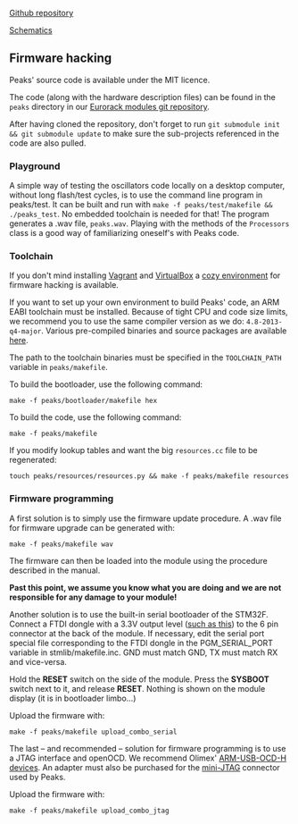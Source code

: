[Github repository](https://github.com/pichenettes/eurorack/tree/master/peaks)

[Schematics](downloads/peaks_v30.pdf)

## Firmware hacking

Peaks' source code is available under the MIT licence.

The code (along with the hardware description files) can be found in the `peaks` directory in our [Eurorack modules git repository](https://github.com/pichenettes/eurorack).

After having cloned the repository, don't forget to run `git submodule init && git submodule update` to make sure the sub-projects referenced in the code are also pulled.

### Playground

A simple way of testing the oscillators code locally on a desktop computer, without long flash/test cycles, is to use the command line program in peaks/test. It can be built and run with `make -f peaks/test/makefile && ./peaks_test`. No embedded toolchain is needed for that! The program generates a .wav file, `peaks.wav`. Playing with the methods of the `Processors` class is a good way of familiarizing oneself's with Peaks code.

### Toolchain

If you don't mind installing [Vagrant](https://www.vagrantup.com/) and [VirtualBox](https://www.virtualbox.org/wiki/Downloads) a [cozy environment](https://github.com/pichenettes/mutable-dev-environment) for firmware hacking is available.

If you want to set up your own environment to build Peaks' code, an ARM EABI toolchain must be installed. Because of tight CPU and code size limits, we recommend you to use the same compiler version as we do: `4.8-2013-q4-major`. Various pre-compiled binaries and source packages are available [here](https://launchpad.net/gcc-arm-embedded/4.8/4.8-2013-q4-major/).

The path to the toolchain binaries must be specified in the `TOOLCHAIN_PATH` variable in `peaks/makefile`.

To build the bootloader, use the following command:

```
make -f peaks/bootloader/makefile hex
```


To build the code, use the following command:

```
make -f peaks/makefile
```

If you modify lookup tables and want the big `resources.cc` file to be regenerated:

```
touch peaks/resources/resources.py && make -f peaks/makefile resources
```

### Firmware programming

A first solution is to simply use the firmware update procedure. A .wav file for firmware upgrade can be generated with:

```
make -f peaks/makefile wav
```

The firmware can then be loaded into the module using the procedure described in the manual.

**Past this point, we assume you know what you are doing and we are not responsible for any damage to your module!**

Another solution is to use the built-in serial bootloader of the STM32F. Connect a FTDI dongle with a 3.3V output level ([such as this](http://www.adafruit.com/products/284)) to the 6 pin connector at the back of the module. If necessary, edit the serial port special file corresponding to the FTDI dongle in the PGM_SERIAL_PORT variable in stmlib/makefile.inc. GND must match GND, TX must match RX and vice-versa.

Hold the **RESET** switch on the side of the module. Press the **SYSBOOT** switch next to it, and release **RESET**. Nothing is shown on the module display (it is in bootloader limbo...)

Upload the firmware with:

```
make -f peaks/makefile upload_combo_serial
```

The last – and recommended – solution for firmware programming is to use a JTAG interface and openOCD. We recommend Olimex' [ARM-USB-OCD-H devices](https://www.olimex.com/Products/ARM/JTAG/ARM-USB-OCD-H/). An adapter must also be purchased for the [mini-JTAG](http://www.embeddedartists.com/products/acc/acc_jtag_adapter_kit.php) connector used by Peaks.

Upload the firmware with:

```
make -f peaks/makefile upload_combo_jtag
```
